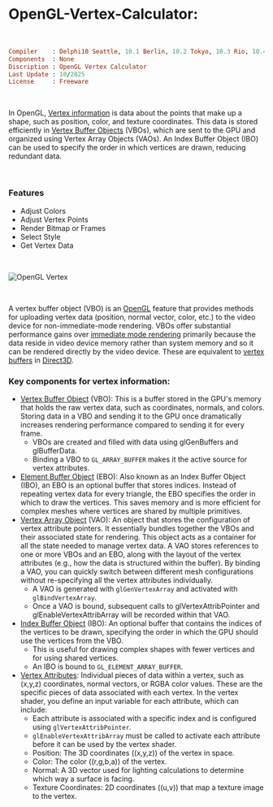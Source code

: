 # OpenGL-Vertex-Calculator:

</br>

```ruby
Compiler    : Delphi10 Seattle, 10.1 Berlin, 10.2 Tokyo, 10.3 Rio, 10.4 Sydney, 11 Alexandria, 12 Athens
Components  : None
Discription : OpenGL Vertex Calculator
Last Update : 10/2025
License     : Freeware
```

</br>

In OpenGL, [Vertex information](https://en.wikipedia.org/wiki/Vertex) is data about the points that make up a shape, such as position, color, and texture coordinates. This data is stored efficiently in [Vertex Buffer Objects](https://de.wikipedia.org/wiki/Vertex_Buffer_Object) (VBOs), which are sent to the GPU and organized using Vertex Array Objects (VAOs). An Index Buffer Object (IBO) can be used to specify the order in which vertices are drawn, reducing redundant data. 

</br>

### Features
* Adjust Colors
* Adjust Vertex Points
* Render Bitmap or Frames
* Select Style
* Get Vertex Data

</br>

![OpenGL Vertex](https://github.com/user-attachments/assets/48c44021-e530-436e-84f4-8d27b3218bd4)

</br>

A vertex buffer object (VBO) is an [OpenGL](https://en.wikipedia.org/wiki/OpenGL) feature that provides methods for uploading vertex data (position, normal vector, color, etc.) to the video device for non-immediate-mode rendering. VBOs offer substantial performance gains over [immediate mode rendering](https://en.wikipedia.org/wiki/Immediate_mode_(computer_graphics)) primarily because the data reside in video device memory rather than system memory and so it can be rendered directly by the video device. These are equivalent to [vertex buffers](https://en.wikipedia.org/wiki/Glossary_of_computer_graphics#vertex_buffer) in [Direct3D](https://en.wikipedia.org/wiki/Direct3D).

### Key components for vertex information:
* [Vertex Buffer Object](https://en.wikipedia.org/wiki/Vertex_buffer_object) (VBO): This is a buffer stored in the GPU's memory that holds the raw vertex data, such as coordinates, normals, and colors. Storing data in a VBO and sending it to the GPU once dramatically increases rendering performance compared to sending it for every frame.
    * VBOs are created and filled with data using glGenBuffers and glBufferData.
    * Binding a VBO to ```GL_ARRAY_BUFFER``` makes it the active source for vertex attributes.
* [Element Buffer Object](https://wikis.khronos.org/opengl/Buffer_Object) (EBO): Also known as an Index Buffer Object (IBO), an EBO is an optional buffer that stores indices. Instead of repeating vertex data for every triangle, the EBO specifies the order in which to draw the vertices. This saves memory and is more efficient for complex meshes where vertices are shared by multiple primitives.
* [Vertex Array Object](https://en.wikipedia.org/wiki/Vertex_(computer_graphics)) (VAO): An object that stores the configuration of vertex attribute pointers. It essentially bundles together the VBOs and their associated state for rendering. This object acts as a container for all the state needed to manage vertex data. A VAO stores references to one or more VBOs and an EBO, along with the layout of the vertex attributes (e.g., how the data is structured within the buffer). By binding a VAO, you can quickly switch between different mesh configurations without re-specifying all the vertex attributes individually.
    * A VAO is generated with ```glGenVertexArray``` and activated with ```glBindVertexArray```.
    * Once a VAO is bound, subsequent calls to glVertexAttribPointer and glEnableVertexAttribArray will be recorded within that VAO.
* [Index Buffer Object](https://en.wikipedia.org/wiki/Vertex_buffer_object) (IBO): An optional buffer that contains the indices of the vertices to be drawn, specifying the order in which the GPU should use the vertices from the VBO.
    * This is useful for drawing complex shapes with fewer vertices and for using shared vertices.
    * An IBO is bound to ```GL_ELEMENT_ARRAY_BUFFER```.
* [Vertex Attributes](https://wikis.khronos.org/opengl/Vertex_Specification): Individual pieces of data within a vertex, such as \(x,y,z\) coordinates, normal vectors, or RGBA color values.  These are the specific pieces of data associated with each vertex. In the vertex shader, you define an input variable for each attribute, which can include:
   * Each attribute is associated with a specific index and is configured using ```glVertexAttribPointer```.
   * ```glEnableVertexAttribArray``` must be called to activate each attribute before it can be used by the vertex shader. 
    * Position: The 3D coordinates (\(x,y,z\)) of the vertex in space.
    * Color: The color (\(r,g,b,a\)) of the vertex.
    * Normal: A 3D vector used for lighting calculations to determine which way a surface is facing.
    * Texture Coordinates: 2D coordinates (\(u,v\)) that map a texture image to the vertex.





